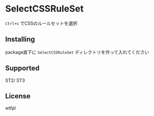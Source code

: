 SelectCSSRuleSet
=============

`Ctrl+s` でCSSのルールセットを選択


Installing
------

package直下に `SelectCSSRuleSet` ディレクトリを作って入れてください


Supported
----------------

ST2/ ST3


License
----------

wtfpl
